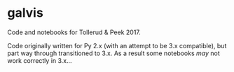 # galvis

Code and notebooks for Tollerud & Peek 2017.

Code originally written for Py 2.x (with an attempt to be 3.x compatible), but part way through transitioned to 3.x. As a result some notebooks *may* not work correctly in 3.x...

